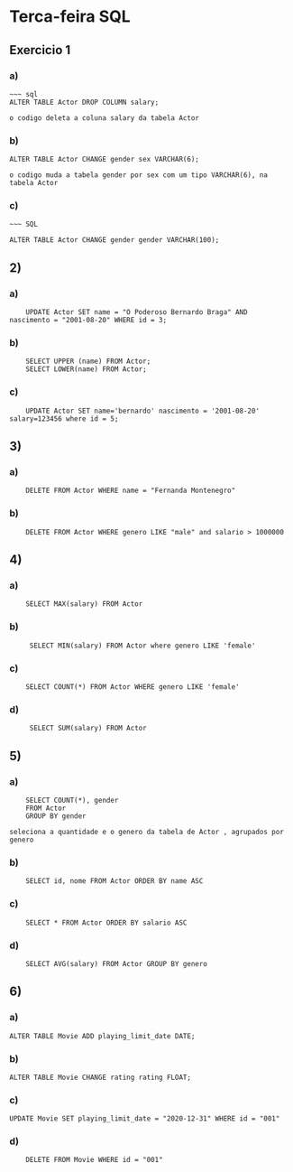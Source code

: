 # Terca-feira SQL

## Exercicio 1

### a)

```
~~~ sql
ALTER TABLE Actor DROP COLUMN salary;
```

    o codigo deleta a coluna salary da tabela Actor

### b)

```
ALTER TABLE Actor CHANGE gender sex VARCHAR(6);
```

    o codigo muda a tabela gender por sex com um tipo VARCHAR(6), na tabela Actor

### c)

```
~~~ SQL

ALTER TABLE Actor CHANGE gender gender VARCHAR(100);
```

## 2)

### a)

```
    UPDATE Actor SET name = "O Poderoso Bernardo Braga" AND  nascimento = "2001-08-20" WHERE id = 3;
```

### b)

```
    SELECT UPPER (name) FROM Actor;
    SELECT LOWER(name) FROM Actor;

```

### c)

```
    UPDATE Actor SET name='bernardo' nascimento = '2001-08-20' salary=123456 where id = 5;
```

## 3)

### a)

```
    DELETE FROM Actor WHERE name = "Fernanda Montenegro"
```

### b)

```
    DELETE FROM Actor WHERE genero LIKE "male" and salario > 1000000
```

## 4)

### a)

```
    SELECT MAX(salary) FROM Actor
```

### b)

```
     SELECT MIN(salary) FROM Actor where genero LIKE 'female'
```

### c)

```
    SELECT COUNT(*) FROM Actor WHERE genero LIKE 'female'
```

### d)

```
     SELECT SUM(salary) FROM Actor
```

## 5)

### a)

```
    SELECT COUNT(*), gender
    FROM Actor
    GROUP BY gender
```

    seleciona a quantidade e o genero da tabela de Actor , agrupados por genero

### b)

```
    SELECT id, nome FROM Actor ORDER BY name ASC
```

### c)

```
    SELECT * FROM Actor ORDER BY salario ASC
```

### d)

```
    SELECT AVG(salary) FROM Actor GROUP BY genero
```

## 6)

### a)

```
ALTER TABLE Movie ADD playing_limit_date DATE;
```

### b)

```
ALTER TABLE Movie CHANGE rating rating FLOAT;
```

### c)

```
UPDATE Movie SET playing_limit_date = "2020-12-31" WHERE id = "001"
```

### d)

```
    DELETE FROM Movie WHERE id = "001"
```
